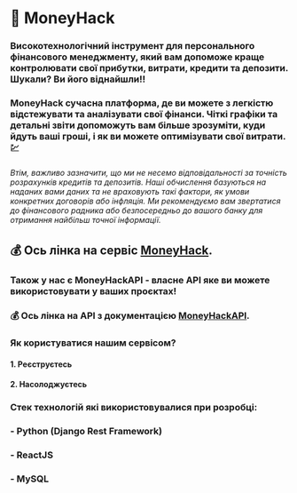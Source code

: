 # :money_with_wings: MoneyHack

### Високотехнологічний інструмент для персонального фінансового менеджменту, який вам допоможе краще контролювати свої прибутки, витрати, кредити та депозити. Шукали? Ви його віднайшли!!

### MoneyHack сучасна платформа, де ви можете з легкістю відстежувати та аналізувати свої фінанси. Чіткі графіки та детальні звіти допоможуть вам більше зрозуміти, куди йдуть ваші гроші, і як ви можете оптимізувати свої витрати. :chart:

###### Втім, важливо зазначити, що ми не несемо відповідальності за точність розрахунків кредитів та депозитів. Наші обчислення базуються на наданих вами даних та не враховують такі фактори, як умови конкретних договорів або інфляція. Ми рекомендуємо вам звертатися до фінансового радника або безпосередньо до вашого банку для отримання найбільш точної інформації.

## :moneybag: Ось лінка на сервіс [MoneyHack](https://money-hack.vercel.app/).

### Також у нас є MoneyHackAPI - власне API яке ви можете використовувати у ваших проєктах!
### :moneybag: Ось лінка на API з документацією [MoneyHackAPI](https://moneyhack.brainstormingapplication.com/).

### Як користуватися нашим сервісом?

#### 1. Реєструєтесь
#### 2. Насолоджуєтесь

### Стек технологій які використовувалися при розробці:

### - Python (Django Rest Framework)
### - ReactJS
### - MySQL
